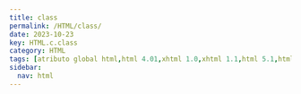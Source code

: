 ```yaml
---
title: class
permalink: /HTML/class/
date: 2023-10-23
key: HTML.c.class
category: HTML
tags: [atributo global html,html 4.01,xhtml 1.0,xhtml 1.1,html 5.1,html 5.2,html 5]
sidebar:
  nav: html
---
```

